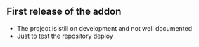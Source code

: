 ## First release of the addon
- The project is still on development  and not well documented
- Just to test the repository deploy